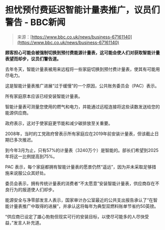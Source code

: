 <!--yml

category: 未分类

date: 2024-05-27 14:36:18

-->

# 担忧预付费延迟智能计量表推广，议员们警告 - BBC新闻

> 来源：[https://www.bbc.co.uk/news/business-67161140](https://www.bbc.co.uk/news/business-67161140)

**顾客担心可能会被强制切换到预付费能源计量表，这可能会使人们对获取智能计量表望而却步，议员们警告道。**

去年冬天，智能计量表被用来远程将一些家庭切换到预付费计量表，使其有可能用尽电力。

这是智能计量表推广进展“过于缓慢”的一个原因，公共账务委员会（PAC）表示。

所有家庭原本应该已经安装智能计量表。

智能计量表可测量您使用的燃气和电力，并能通过远程连接将这些读数发送给您的能源供应商。

政府表示，这对于使家庭更节能和减少碳排放至关重要。

2008年，当时的工党政府曾表示所有家庭应在2019年前安装计量表，但该截止日期已多次推迟。

到今年3月为止，只有57%的计量表（3240万个）是智能的。部长们希望到2025年将这一比例提高到75%。

PAC 表示，每个家庭都拥有智能计量表的愿景仍然“遥远”，因为并未采取足够措施来说服公众其好处。

委员会表示，拥有传统计量表的消费者“不太愿意”安装智能计量表，供应商存在不良行为的报道使人们却步。

能源安全与净零部发言人表示，国家审计办公室最近的公共支出报告承认了“在智能计量表推广中取得的进展”，并承认这将每年为典型双燃料账单节省约50英镑。

“供应商已设定了雄心勃勃但现实可行的安装目标，以使尽可能多的人尽快受益，”发言人补充道。
